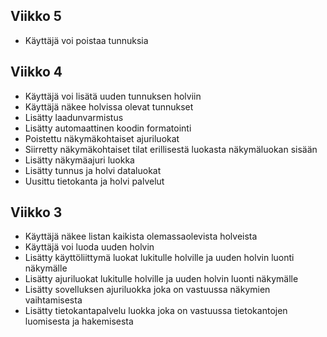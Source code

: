 ## Viikko 5

- Käyttäjä voi poistaa tunnuksia

## Viikko 4

- Käyttäjä voi lisätä uuden tunnuksen holviin
- Käyttäjä näkee holvissa olevat tunnukset
- Lisätty laadunvarmistus
- Lisätty automaattinen koodin formatointi
- Poistettu näkymäkohtaiset ajuriluokat
- Siirretty näkymäkohtaiset tilat erillisestä luokasta näkymäluokan sisään
- Lisätty näkymäajuri luokka
- Lisätty tunnus ja holvi dataluokat
- Uusittu tietokanta ja holvi palvelut

## Viikko 3

- Käyttäjä näkee listan kaikista olemassaolevista holveista
- Käyttäjä voi luoda uuden holvin
- Lisätty käyttöliittymä luokat lukitulle holville ja uuden holvin luonti näkymälle
- Lisätty ajuriluokat lukitulle holville ja uuden holvin luonti näkymälle
- Lisätty sovelluksen ajuriluokka joka on vastuussa näkymien vaihtamisesta
- Lisätty tietokantapalvelu luokka joka on vastuussa tietokantojen luomisesta ja hakemisesta
